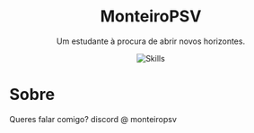 <h1 align="center">MonteiroPSV</h1>

<p align="center">Um estudante à procura de abrir novos horizontes.</p>
<p align="center">
  <img src="https://skillicons.dev/icons?i=c,cpp,go,py,mysql,linuxmint" alt="Skills" />
</p>
<h1>Sobre</h1>
<p>Queres falar comigo? discord @ monteiropsv</p>
